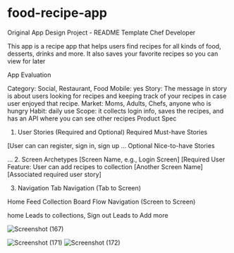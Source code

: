 # food-recipe-app
Original App Design Project - README Template
Chef Developer

This app is a recipe app that helps users find recipes for all kinds of food, desserts, drinks and more. It also saves your favorite recipes so you can view for later

App Evaluation

Category: Social, Restaurant, Food 
Mobile: yes
Story: The message in story is about users looking for recipes and keeping track of your recipes in case user enjoyed that recipe.
Market: Moms, Adults, Chefs, anyone who is hungry
Habit: daily use 
Scope: it collects login info, saves the recipes, and has an API where you can see other recipes
Product Spec
1. User Stories (Required and Optional)
Required Must-have Stories

[User can can register, sign in, sign up
...
Optional Nice-to-have Stories


...
2. Screen Archetypes
[Screen Name, e.g., Login Screen]
[Required User Feature: User can add recipes to collection 
[Another Screen Name]
[Associated required user story]


3. Navigation
Tab Navigation (Tab to Screen)

Home Feed
Collection Board
Flow Navigation (Screen to Screen)

home
Leads to collections, 
Sign out
Leads to Add more

![Screenshot (167)](https://github.com/user-attachments/assets/71001852-8e46-4afd-93da-8f798c7beb52)

![Screenshot (171)](https://github.com/user-attachments/assets/b2189bfc-1d77-460a-8e32-709684b33668)
![Screenshot (172)](https://github.com/user-attachments/assets/e8a1b691-5b8b-4a06-a031-f185f5e687fa)

